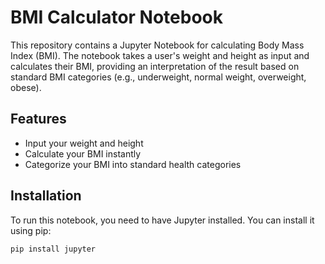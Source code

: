 # BMI Calculator Notebook

This repository contains a Jupyter Notebook for calculating Body Mass Index (BMI). The notebook takes a user's weight and height as input and calculates their BMI, providing an interpretation of the result based on standard BMI categories (e.g., underweight, normal weight, overweight, obese).

## Features

- Input your weight and height
- Calculate your BMI instantly
- Categorize your BMI into standard health categories
## Installation

To run this notebook, you need to have Jupyter installed. You can install it using pip:

```bash
pip install jupyter

